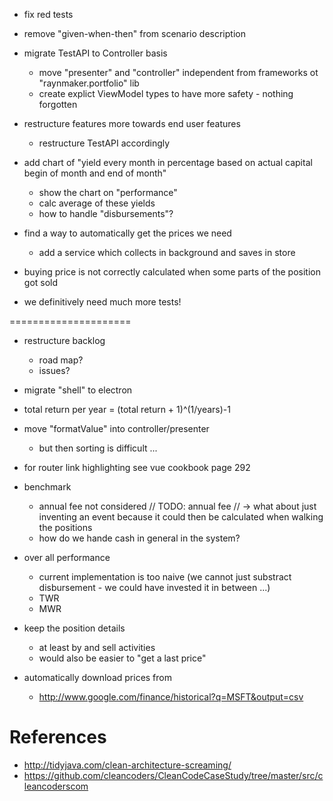 
- fix red tests

- remove "given-when-then" from scenario description

- migrate TestAPI to Controller basis
  - move "presenter" and "controller" independent from frameworks ot "raynmaker.portfolio" lib
  - create explict ViewModel types to have more safety - nothing forgotten

- restructure features more towards end user features
  - restructure TestAPI accordingly

- add chart of "yield every month in percentage based on actual capital begin of month and end of month"
  - show the chart on "performance"
  - calc average of these yields
  - how to handle "disbursements"?

- find a way to automatically get the prices we need
  - add a service which collects in background and saves in store

- buying price is not correctly calculated when some parts of the position got sold
- we definitively need much more tests!

=====================

- restructure backlog
  - road map?
  - issues?

- migrate "shell" to electron

- total return per year = (total return + 1)^(1/years)-1

- move "formatValue" into controller/presenter
  - but then sorting is difficult ...

- for router link highlighting see vue cookbook page 292

- benchmark
  - annual fee not considered
    // TODO: annual fee
    // -> what about just inventing an event because it could then be calculated when walking the positions
  - how do we hande cash in general in the system?

- over all performance
  - current implementation is too naive (we cannot just substract disbursement - we could have invested it in between ...)
  - TWR
  - MWR

- keep the position details
  - at least by and sell activities
  - would also be easier to "get a last price"

- automatically download prices from
  - http://www.google.com/finance/historical?q=MSFT&output=csv

# References 

- http://tidyjava.com/clean-architecture-screaming/
- https://github.com/cleancoders/CleanCodeCaseStudy/tree/master/src/cleancoderscom

